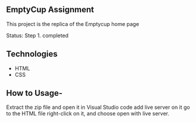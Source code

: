 ## EmptyCup Assignment
This project is the replica of the Emptycup home page

Status: Step 1. completed

## Technologies
- HTML
- CSS

## How to Usage-
Extract the zip file and open it in Visual Studio code
add live server on it  go to the HTML file right-click on it, and choose open with live server.
